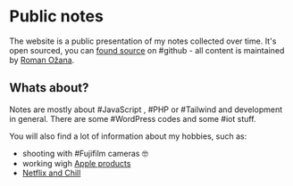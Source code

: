 # Public notes

The website is a public presentation of my notes collected over time. It's open sourced, you can [found source](https://github.com/OzzyCzech/ozzyczech.cz) on #github  - all content is maintained by [Roman Ožana](https://ozana.cz).

## Whats about?

Notes are mostly about #JavaScript , #PHP  or #Tailwind  and development in general. There are some #WordPress codes and some #iot stuff.

You will also find a lot of information about my hobbies, such as:

 - shooting with #Fujifilm cameras 🤓
 - working wigh [Apple products](Apple/Apple.md)
 - [Netflix and Chill](LifeHack/Series.md)